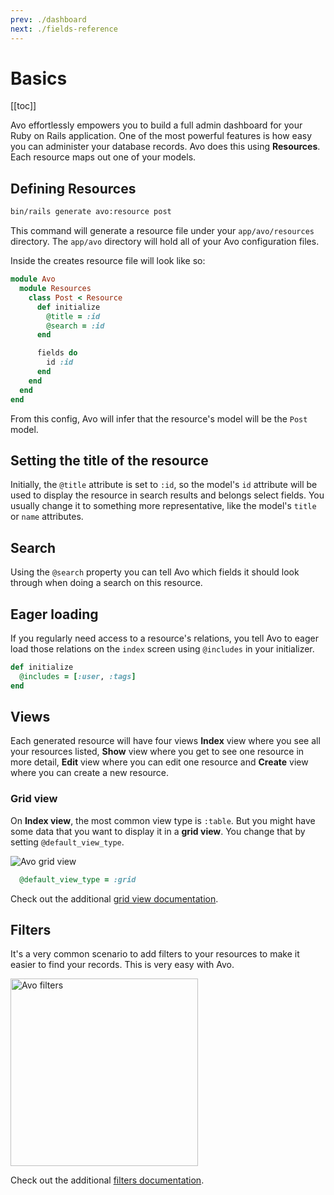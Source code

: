 ```yaml
---
prev: ./dashboard
next: ./fields-reference
---
```


# Basics

[[toc]]

Avo effortlessly empowers you to build a full admin dashboard for your Ruby on Rails application.
One of the most powerful features is how easy you can administer your database records.
Avo does this using **Resources**. Each resource maps out one of your models.

## Defining Resources

```bash
bin/rails generate avo:resource post
```

This command will generate a resource file under your `app/avo/resources` directory. The `app/avo` directory will hold all of your Avo configuration files.

Inside the creates resource file will look like so:

```ruby
module Avo
  module Resources
    class Post < Resource
      def initialize
        @title = :id
        @search = :id
      end

      fields do
        id :id
      end
    end
  end
end
```

From this config, Avo will infer that the resource's model will be the `Post` model.

## Setting the title of the resource

Initially, the `@title` attribute is set to `:id`, so the model's `id` attribute will be used to display the resource in search results and belongs select fields. You usually change it to something more representative, like the model's `title` or `name` attributes.

## Search

Using the `@search` property you can tell Avo which fields it should look through when doing a search on this resource.

## Eager loading

If you regularly need access to a resource's relations, you tell Avo to eager load those relations on the `index` screen using `@includes` in your initializer.

```ruby
def initialize
  @includes = [:user, :tags]
end
```

## Views

Each generated resource will have four views **Index** view where you see all your resources listed, **Show** view where you get to see one resource in more detail, **Edit** view where you can edit one resource and **Create** view where you can create a new resource.

### Grid view

On **Index view**, the most common view type is `:table`. But you might have some data that you want to display it in a **grid view**. You change that by setting `@default_view_type`.

<img :src="$withBase('/assets/img/grid-view.jpg')" alt="Avo grid view" class="border" />

```ruby
  @default_view_type = :grid
```

Check out the additional [grid view documentation](grid-view).

## Filters

It's a very common scenario to add filters to your resources to make it easier to find your records. This is very easy with Avo.

<img :src="$withBase('/assets/img/filters.jpg')" alt="Avo filters" style="width: 300px;"  class="border" />

Check out the additional [filters documentation](filters).

